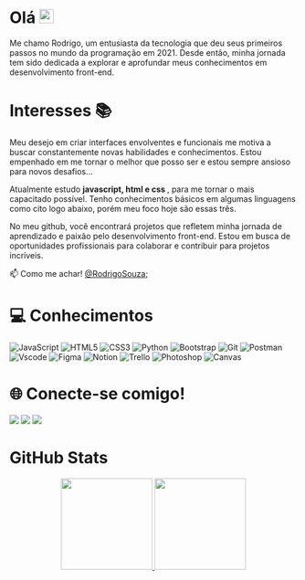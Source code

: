 # Olá <img src="https://media.giphy.com/media/hvRJCLFzcasrR4ia7z/giphy.gif" width="25px">

  Me chamo Rodrigo, um entusiasta da tecnologia que deu seus primeiros passos no mundo da programação em 2021. 
  Desde então, minha jornada tem sido dedicada a explorar e aprofundar meus conhecimentos em desenvolvimento front-end.

#  Interesses 📚
Meu desejo em criar interfaces envolventes e funcionais me motiva a buscar constantemente novas habilidades e conhecimentos. Estou empenhado em me tornar o melhor que posso ser e estou sempre ansioso para novos desafios...  

Atualmente estudo <strong>javascript, html e css </strong>, para me tornar o mais capacitado possível. Tenho conhecimentos básicos em algumas linguagens como cito logo abaixo, porém meu foco hoje são essas três.

No meu github, você encontrará projetos que refletem minha jornada de aprendizado e paixão pelo desenvolvimento front-end. Estou em busca de oportunidades profissionais para colaborar e contribuir para projetos incríveis.

📫 Como me achar! [@RodrigoSouza](https://www.linkedin.com/in/rodrigoo-maciell/);
 
 # 💻 Conhecimentos
![JavaScript](https://img.shields.io/badge/javascript-DAA520.svg?style=for-the-badge&logo=javascript&logoColor=%23F7DF1E) 
![HTML5](https://img.shields.io/badge/html5-%23E34F26.svg?style=for-the-badge&logo=html5&logoColor=white) 
![CSS3](https://img.shields.io/badge/css3-%231572B6.svg?style=for-the-badge&logo=css3&logoColor=white) 
![Python](https://img.shields.io/badge/python-%23323330.svg?style=for-the-badge&logo=python&logoColor=%23F7DF1E)
![Bootstrap](https://img.shields.io/badge/bootstrap-8A2BE2.svg?style=for-the-badge&logo=bootstrap&logoColor=white)
![Git](https://img.shields.io/badge/Git-CD5C5C.svg?style=for-the-badge&logo=git&logoColor=white) 
![Postman](https://img.shields.io/badge/Postman-FF6C37?style=for-the-badge&logo=postman&logoColor=white)
![Vscode](https://img.shields.io/badge/Vscode-%23026AA7.svg?style=for-the-badge&logo=Vscode&logoColor=white)
![Figma](https://img.shields.io/badge/Figma-%23000000.svg?style=for-the-badge&logo=figma&logoColor=white) 
![Notion](https://img.shields.io/badge/Notion-%23000000.svg?style=for-the-badge&logo=notion&logoColor=white)
![Trello](https://img.shields.io/badge/Trello-%23026AA7.svg?style=for-the-badge&logo=Trello&logoColor=white)
![Photoshop](https://img.shields.io/badge/photoshop-008B8B.svg?style=for-the-badge&logo=photoshop&logoColor=white)
![Canvas](https://img.shields.io/badge/Canvas-%23026AA7.svg?style=for-the-badge&logo=Canvas&logoColor=white)

 # 🌐 Conecte-se comigo!
  <a href="https://www.instagram.com/rodrigo.souzaa_" target="_blank"><img src="https://img.shields.io/badge/-Instagram-%23E4405F?style=for-the-badge&logo=instagram&logoColor=white" target="_blank"></a>
   <a href="https://www.linkedin.com/in/rodrigoo-maciell/" target="_blank"><img src="https://img.shields.io/badge/-LinkedIn-%230077B5?style=for-the-badge&logo=linkedin&logoColor=white" target="_blank"></a>
  <a href = "mailto:contato.rodrigoom@gmail.com"><img src="https://img.shields.io/badge/-Gmail-%23333?style=for-the-badge&logo=gmail&logoColor=white" target="_blank"></a>

# GitHub Stats
<div align="center">
  <a href="https://github.com/RodrigoSouzza">
  <img height="160em" src="https://github-readme-stats.vercel.app/api?username=RodrigoSouzza&show_icons=true&theme=dark&include_all_commits=true&count_private=true"/>
  <img height="160em" src="https://github-readme-stats.vercel.app/api/top-langs/?username=RodrigoSouzza&layout=compact&langs_count=7&theme=dark"/>
</div>
 
